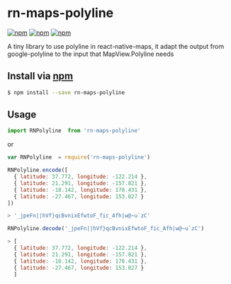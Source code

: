 # rn-maps-polyline
[![npm](https://img.shields.io/npm/v/rn-maps-polyline.svg?style=flat-square)](https://npmjs.com/package/rn-maps-polyline)
[![npm](https://img.shields.io/npm/l/rn-maps-polyline.svg?style=flat-square)](https://npmjs.com/package/rn-maps-polyline)
[![npm](https://img.shields.io/npm/dm/rn-maps-polyline.svg?style=flat-square)](https://npmjs.com/package/rn-maps-polyline)

A tiny library to use polyline in react-native-maps, it adapt the output from google-polyline to the input that MapView.Polyline needs
## Install via [npm](https://npmjs.com)

```sh
$ npm install --save rn-maps-polyline
```

## Usage

```js
import RNPolyline  from 'rn-maps-polyline'
```
or 

```js
var RNPolyline  = require('rn-maps-polyline')
```
```js
RNPolyline.encode([ 
  { latitude: 37.772, longitude: -122.214 },
  { latitude: 21.291, longitude: -157.821 },
  { latitude: -18.142, longitude: 178.431 },
  { latitude: -27.467, longitude: 153.027 } 
])

> '_jpeFn||hVf}qcBvnixEfwtoF_fic_Afh|w@~u`zC'
```

```js
RNPolyline.decode('_jpeFn||hVf}qcBvnixEfwtoF_fic_Afh|w@~u`zC')

> [ 
  { latitude: 37.772, longitude: -122.214 },
  { latitude: 21.291, longitude: -157.821 },
  { latitude: -18.142, longitude: 178.431 },
  { latitude: -27.467, longitude: 153.027 } 
  ]
